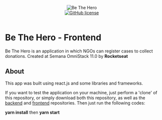 <div align="center">
  <img src="./src/assets/logo@3x.svg" alt="Be The Hero"><br>
  <a href="https://github.com/ricassiocosta/BeTheHero-frontend/blob/master/LICENSE"><img alt="GitHub license" src="https://img.shields.io/github/license/ricassiocosta/bethehero-frontend?color=E02041"></a>
</div><br>

# Be The Hero - Frontend<br>
Be The Hero is an application in which NGOs can register cases to collect donations.
Created at Semana OmniStack 11.0 by <strong>Rocketseat</strong>

## About
This app was built using react.js and some libraries and frameworks.

If you want to test the application on your machine, just perform a 'clone' of this repository, or simply download both this repository, as well as the <a href="https://github.com/ricassiocosta/BeTheHero-api/">backend</a> and <a href="https://github.com/ricassiocosta/BeTheHero-frontend/">frontend</a> repositories. Then just run the following codes:

<strong>yarn install</strong>
then
<strong>yarn start</strong>
